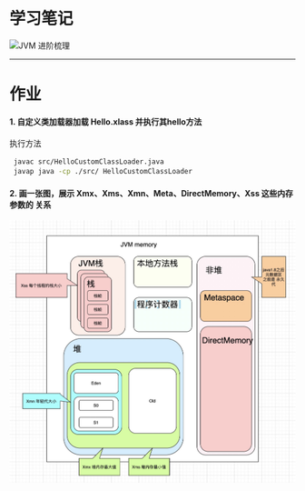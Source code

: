 学习笔记
===

![JVM 进阶梳理](https://github.com/xhwSkhizein/JAVA-000/raw/main/Week_01/static/JVM%E8%BF%9B%E9%98%B6.png)

---

作业
===

#### 1. 自定义类加载器加载 Hello.xlass 并执行其hello方法

  执行方法
```bash
 javac src/HelloCustomClassLoader.java
 javap java -cp ./src/ HelloCustomClassLoader
```

#### 2. 画一张图，展示 Xmx、Xms、Xmn、Meta、DirectMemory、Xss 这些内存参数的 关系
 

![JVM Memory](https://raw.githubusercontent.com/xhwSkhizein/JAVA-000/main/Week_01/static/jvm_memory.png)